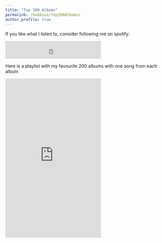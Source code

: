 ```yaml
---
title: "Top 200 Albums"
permalink: /hobbies/Top200Albums/
author_profile: true
---
```

If you like what I listen to, consider following me on spotify:
<iframe src="https://open.spotify.com/follow/1/?uri=spotify:user:1129808992&size=detail&theme=dark" width="300" height="56" scrolling="no" frameborder="0" style="border:none; overflow:hidden;" allowtransparency="true"></iframe>

Here is a playlist with my favourite 200 albums with one song from each album

<iframe src="https://open.spotify.com/embed/playlist/66keuli18g0f8by7A6cAk9"  height="500" frameborder="0" allowtransparency="true" allow="encrypted-media"></iframe>